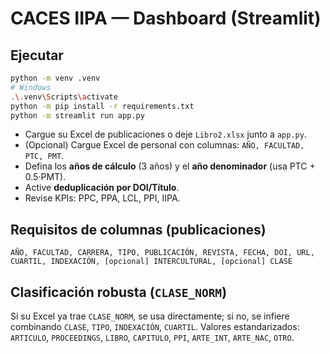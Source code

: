
# CACES IIPA — Dashboard (Streamlit)

## Ejecutar
```bash
python -m venv .venv
# Windows
.\.venv\Scripts\activate
python -m pip install -r requirements.txt
python -m streamlit run app.py
```

- Cargue su Excel de publicaciones o deje `Libro2.xlsx` junto a `app.py`.
- (Opcional) Cargue Excel de personal con columnas: `AÑO, FACULTAD, PTC, PMT`.
- Defina los **años de cálculo** (3 años) y el **año denominador** (usa PTC + 0.5·PMT).
- Active **deduplicación por DOI/Título**.
- Revise KPIs: PPC, PPA, LCL, PPI, IIPA.

## Requisitos de columnas (publicaciones)
`AÑO, FACULTAD, CARRERA, TIPO, PUBLICACIÓN, REVISTA, FECHA, DOI, URL, CUARTIL, INDEXACIÓN, [opcional] INTERCULTURAL, [opcional] CLASE`

## Clasificación robusta (`CLASE_NORM`)
Si su Excel ya trae `CLASE_NORM`, se usa directamente; si no, se infiere combinando `CLASE`, `TIPO`, `INDEXACIÓN`, `CUARTIL`.
Valores estandarizados: `ARTICULO`, `PROCEEDINGS`, `LIBRO`, `CAPITULO`, `PPI`, `ARTE_INT`, `ARTE_NAC`, `OTRO`.

